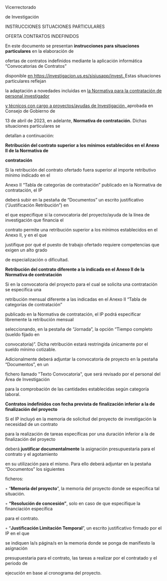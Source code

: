 ﻿<a name="br1"></a> 

Vicerrectorado

de Investigación

INSTRUCCIONES SITUACIONES PARTICULARES

OFERTA CONTRATOS INDEFINIDOS

En este documento se presentan **instrucciones para situaciones particulares** en la elaboración de

ofertas de contratos indefinidos mediante la aplicación informática “Convocatorias de Contratos”

disponible [en](https://investigacion.us.es/sisiusapp/invest)[ ](https://investigacion.us.es/sisiusapp/invest)<https://investigacion.us.es/sisiusapp/invest>[.](https://investigacion.us.es/sisiusapp/invest)[ ](https://investigacion.us.es/sisiusapp/invest)Estas situaciones particulares reflejan

la adaptación a novedades incluidas en [la](https://www.us.es/bous-numeros/numero-5-24-de-mayo-de-2023/acuerdo-61cg-13-4-23-normativa-contratacion-personal)[ ](https://www.us.es/bous-numeros/numero-5-24-de-mayo-de-2023/acuerdo-61cg-13-4-23-normativa-contratacion-personal)[Normativa](https://www.us.es/bous-numeros/numero-5-24-de-mayo-de-2023/acuerdo-61cg-13-4-23-normativa-contratacion-personal)[ ](https://www.us.es/bous-numeros/numero-5-24-de-mayo-de-2023/acuerdo-61cg-13-4-23-normativa-contratacion-personal)[para](https://www.us.es/bous-numeros/numero-5-24-de-mayo-de-2023/acuerdo-61cg-13-4-23-normativa-contratacion-personal)[ ](https://www.us.es/bous-numeros/numero-5-24-de-mayo-de-2023/acuerdo-61cg-13-4-23-normativa-contratacion-personal)[la](https://www.us.es/bous-numeros/numero-5-24-de-mayo-de-2023/acuerdo-61cg-13-4-23-normativa-contratacion-personal)[ ](https://www.us.es/bous-numeros/numero-5-24-de-mayo-de-2023/acuerdo-61cg-13-4-23-normativa-contratacion-personal)[contratación](https://www.us.es/bous-numeros/numero-5-24-de-mayo-de-2023/acuerdo-61cg-13-4-23-normativa-contratacion-personal)[ ](https://www.us.es/bous-numeros/numero-5-24-de-mayo-de-2023/acuerdo-61cg-13-4-23-normativa-contratacion-personal)[de](https://www.us.es/bous-numeros/numero-5-24-de-mayo-de-2023/acuerdo-61cg-13-4-23-normativa-contratacion-personal)[ ](https://www.us.es/bous-numeros/numero-5-24-de-mayo-de-2023/acuerdo-61cg-13-4-23-normativa-contratacion-personal)[personal](https://www.us.es/bous-numeros/numero-5-24-de-mayo-de-2023/acuerdo-61cg-13-4-23-normativa-contratacion-personal)[ ](https://www.us.es/bous-numeros/numero-5-24-de-mayo-de-2023/acuerdo-61cg-13-4-23-normativa-contratacion-personal)[investigador](https://www.us.es/bous-numeros/numero-5-24-de-mayo-de-2023/acuerdo-61cg-13-4-23-normativa-contratacion-personal)

[y](https://www.us.es/bous-numeros/numero-5-24-de-mayo-de-2023/acuerdo-61cg-13-4-23-normativa-contratacion-personal)[ ](https://www.us.es/bous-numeros/numero-5-24-de-mayo-de-2023/acuerdo-61cg-13-4-23-normativa-contratacion-personal)[técnicos](https://www.us.es/bous-numeros/numero-5-24-de-mayo-de-2023/acuerdo-61cg-13-4-23-normativa-contratacion-personal)[ ](https://www.us.es/bous-numeros/numero-5-24-de-mayo-de-2023/acuerdo-61cg-13-4-23-normativa-contratacion-personal)[con](https://www.us.es/bous-numeros/numero-5-24-de-mayo-de-2023/acuerdo-61cg-13-4-23-normativa-contratacion-personal)[ ](https://www.us.es/bous-numeros/numero-5-24-de-mayo-de-2023/acuerdo-61cg-13-4-23-normativa-contratacion-personal)[cargo](https://www.us.es/bous-numeros/numero-5-24-de-mayo-de-2023/acuerdo-61cg-13-4-23-normativa-contratacion-personal)[ ](https://www.us.es/bous-numeros/numero-5-24-de-mayo-de-2023/acuerdo-61cg-13-4-23-normativa-contratacion-personal)[a](https://www.us.es/bous-numeros/numero-5-24-de-mayo-de-2023/acuerdo-61cg-13-4-23-normativa-contratacion-personal)[ ](https://www.us.es/bous-numeros/numero-5-24-de-mayo-de-2023/acuerdo-61cg-13-4-23-normativa-contratacion-personal)[proyectos/ayudas](https://www.us.es/bous-numeros/numero-5-24-de-mayo-de-2023/acuerdo-61cg-13-4-23-normativa-contratacion-personal)[ ](https://www.us.es/bous-numeros/numero-5-24-de-mayo-de-2023/acuerdo-61cg-13-4-23-normativa-contratacion-personal)[de](https://www.us.es/bous-numeros/numero-5-24-de-mayo-de-2023/acuerdo-61cg-13-4-23-normativa-contratacion-personal)[ ](https://www.us.es/bous-numeros/numero-5-24-de-mayo-de-2023/acuerdo-61cg-13-4-23-normativa-contratacion-personal)[Investigación](https://www.us.es/bous-numeros/numero-5-24-de-mayo-de-2023/acuerdo-61cg-13-4-23-normativa-contratacion-personal)[,](https://www.us.es/bous-numeros/numero-5-24-de-mayo-de-2023/acuerdo-61cg-13-4-23-normativa-contratacion-personal)[ ](https://www.us.es/bous-numeros/numero-5-24-de-mayo-de-2023/acuerdo-61cg-13-4-23-normativa-contratacion-personal)aprobada en Consejo de Gobierno de

13 de abril de 2023, en adelante, **Normativa de contratación.** Dichas situaciones particulares se

detallan a continuación:

**Retribución del contrato superior a los mínimos establecidos en el Anexo II de la Normativa de**

**contratación**

Si la retribución del contrato ofertado fuera superior al importe retributivo mínimo indicado en el

Anexo II “Tabla de categorías de contratación” publicado en la Normativa de contratación, el IP

deberá subir en la pestaña de “Documentos” un escrito justificativo (“Justificación Retribución”) en

el que especifique si la convocatoria del proyecto/ayuda de la línea de investigación que financia el

contrato permite una retribución superior a los mínimos establecidos en el Anexo II, y en el que

justifique por qué el puesto de trabajo ofertado requiere competencias que exigen un alto grado

de especialización o dificultad.

**Retribución del contrato diferente a la indicada en el Anexo II de la Normativa de contratación**

Si en la convocatoria del proyecto para el cual se solicita una contratación se especifica una

retribución mensual diferente a las indicadas en el Anexo II “Tabla de categorías de contratación”

publicado en la Normativa de contratación, el IP podrá especificar libremente la retribución mensual

seleccionando, en la pestaña de “Jornada”, la opción “Tiempo completo (sueldo fijado en

convocatoria)”. Dicha retribución estará restringida únicamente por el sueldo mínimo cotizable.

Adicionalmente deberá adjuntar la convocatoria de proyecto en la pestaña “Documentos”, en un

fichero llamado "Texto Convocatoria", que será revisado por el personal del Área de Investigación

para la comprobación de las cantidades establecidas según categoría laboral.

**Contratos indefinidos con fecha prevista de finalización inferior a la de finalización del proyecto**

Si el IP incluyó en la memoria de solicitud del proyecto de investigación la necesidad de un contrato

para la realización de tareas específicas por una duración inferior a la de finalización del proyecto

deberá **justificar documentalmente** la asignación presupuestaria para el contrato y el agotamiento

en su utilización para el mismo. Para ello deberá adjuntar en la pestaña “Documentos” los siguientes

ficheros:

◦ “**Memoria del proyecto**”, la memoria del proyecto donde se especifica tal situación.

◦ **“Resolución de concesión”**, solo en caso de que especifique la financiación específica

para el contrato.

◦ “**Justificación Limitación Temporal**”, un escrito justificativo firmado por el IP en el que

se indiquen la/s página/s en la memoria donde se ponga de manifiesto la asignación

presupuestaria para el contrato, las tareas a realizar por el contratado y el periodo de

ejecución en base al cronograma del proyecto.

